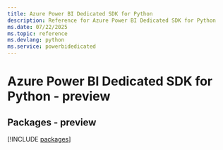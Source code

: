 ```yaml
---
title: Azure Power BI Dedicated SDK for Python
description: Reference for Azure Power BI Dedicated SDK for Python
ms.date: 07/22/2025
ms.topic: reference
ms.devlang: python
ms.service: powerbidedicated
---
```

# Azure Power BI Dedicated SDK for Python - preview
## Packages - preview
[!INCLUDE [packages](power-bi-dedicated-index.md)]